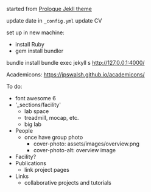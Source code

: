 started from [Prologue Jekll theme](https://github.com/chrisbobbe/jekyll-theme-prologue)


update date in `_config.yml`
update CV

set up in new machine:
- install Ruby
- gem install bundler


bundle install
bundle exec jekyll s
http://127.0.0.1:4000/


Academicons: https://jpswalsh.github.io/academicons/


To do:
- font awesome 6
- '_sections/facility'
	- lab space
	- treadmill, mocap, etc.
	- big lab
- People
	- once have group photo
		- cover-photo: assets/images/overview.png
		- cover-photo-alt: overview image
- Facility?
- Publications
	- link project pages
- Links
	- collaborative projects and tutorials